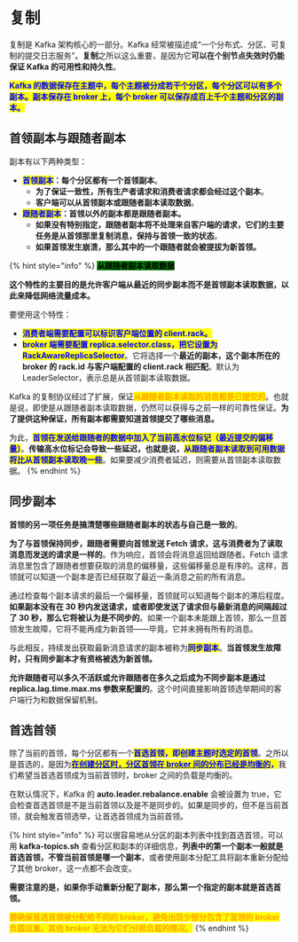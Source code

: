 # 复制

复制是 Kafka 架构核心的一部分。Kafka 经常被描述成“一个分布式、分区、可复制的提交日志服务”。**复制**之所以这么重要，是因为它**可以在个别节点失效时仍能保证 Kafka 的可用性和持久性**。

<mark style="color:blue;">**Kafka 的数据保存在主题中，每个主题被分成若干个分区，每个分区可以有多个副本。副本保存在 broker 上，每个 broker 可以保存成百上千个主题和分区的副本。**</mark>

## 首领副本与跟随者副本

副本有以下两种类型：

* <mark style="color:blue;">**首领副本**</mark>**：每个分区都有一个首领副本**。
  * **为了保证一致性，所有生产者请求和消费者请求都会经过这个副本**。
  * **客户端可以从首领副本或跟随者副本读取数据**。
* <mark style="color:blue;">**跟随者副本**</mark>**：首领以外的副本都是跟随者副本。**
  * **如果没有特别指定，跟随者副本将不处理来自客户端的请求，它们的主要任务是从首领那里复制消息，保持与首领一致的状态**。
  * **如果首领发生崩溃，那么其中的一个跟随者就会被提拔为新首领。**

{% hint style="info" %}
<mark style="background-color:green;">**从跟随者副本读取数据**</mark>

**这个特性的主要目的是允许客户端从最近的同步副本而不是首领副本读取数据，以此来降低网络流量成本。**

要使用这个特性：

* <mark style="color:blue;">**消费者端需要配置可以标识客户端位置的 client.rack。**</mark>
* <mark style="color:blue;">**broker 端需要配置 replica.selector.class，把它设置为 RackAwareReplicaSelector**</mark>。它将选择一个**最近的副本，这个副本所在的 broker 的 rack.id 与客户端配置的 client.rack 相匹配**。默认为 LeaderSelector，表示总是从首领副本读取数据。

Kafka 的复制协议经过了扩展，保证<mark style="color:orange;">**从跟随者副本读取的消息都是已提交的**</mark>。也就是说，即使是从跟随者副本读取数据，仍然可以获得与之前一样的可靠性保证。**为了提供这种保证，所有副本都需要知道首领提交了哪些消息。**

为此，<mark style="color:blue;">**首领在发送给跟随者的数据中加入了当前高水位标记（最近提交的偏移量）**</mark>。**传输高水位标记会导致一些延迟，也就是说，**<mark style="color:blue;">**从跟随者副本读取到可用数据将比从首领副本读取晚一些**</mark>。如果要减少消费者延迟，则需要从首领副本读取数据。
{% endhint %}

## 同步副本

**首领的另一项任务是搞清楚哪些跟随者副本的状态与自己是一致的**。

**为了与首领保持同步，跟随者需要向首领发送 Fetch 请求，这与消费者为了读取消息而发送的请求是一样的**。作为响应，首领会将消息返回给跟随者。Fetch 请求消息里包含了跟随者想要获取的消息的偏移量，这些偏移量总是有序的。这样，首领就可以知道一个副本是否已经获取了最近一条消息之前的所有消息。

通过检查每个副本请求的最后一个偏移量，首领就可以知道每个副本的滞后程度。**如果副本没有在 30 秒内发送请求，或者即使发送了请求但与最新消息的间隔超过了 30 秒，那么它将被认为是不同步的**。如果一个副本未能跟上首领，那么一旦首领发生故障，它将不能再成为新首领——毕竟，它并未拥有所有的消息。

与此相反，持续发出获取最新消息请求的副本被称为<mark style="color:blue;">**同步副本**</mark>。**当首领发生故障时，只有同步副本才有资格被选为新首领。**

**允许跟随者可以多久不活跃或允许跟随者在多久之后成为不同步副本是通过 replica.lag.time.max.ms 参数来配置的**。这个时间直接影响首领选举期间的客户端行为和数据保留机制。

## 首选首领

除了当前的首领，每个分区都有一个<mark style="color:blue;">**首选首领，即创建主题时选定的首领**</mark>。之所以是首选的，是因为[<mark style="color:blue;">**在创建分区时，分区首领在 broker 间的分布已经是均衡的**</mark>](../wu-li-cun-chu/fen-qu-de-fen-pei.md)<mark style="color:blue;">**，**</mark>我们希望当首选首领成为当前首领时，broker 之间的负载是均衡的。

在默认情况下，Kafka 的 **auto.leader.rebalance.enable** 会被设置为 true，它会检查首选首领是不是当前首领以及是不是同步的。如果是同步的，但不是当前首领，就会触发首领选举，让首选首领成为当前首领。

{% hint style="info" %}
可以很容易地从分区的副本列表中找到首选首领，可以用 **kafka-topics.sh** 查看分区和副本的详细信息，**列表中的第一个副本一般就是首选首领，不管当前首领是哪一个副本**，或者使用副本分配工具将副本重新分配给了其他 broker，这一点都不会改变。

**需要注意的是，如果你手动重新分配了副本，那么第一个指定的副本就是首选首领。**

<mark style="color:orange;">**要确保首选首领被分配给不同的 broker，避免出现少部分包含了首领的 broker 负载过重，其他 broker 无法为它们分担负载的情况。**</mark>
{% endhint %}
